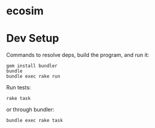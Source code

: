 ecosim
======

Dev Setup
=========
Commands to resolve deps, build the program, and run it:
```
gem install bundler
bundle
bundle exec rake run
```
Run tests:
```
rake task
```
or through bundler:
```
bundle exec rake task
```

